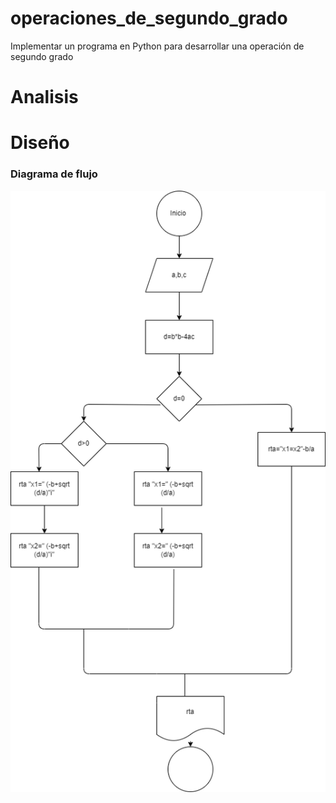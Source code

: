 # operaciones_de_segundo_grado
Implementar un programa en Python para desarrollar una operación de segundo grado

# Analisis

# Diseño

### Diagrama de flujo
![diagrama de flujo](diagrama.png "diagrama de flujo")
